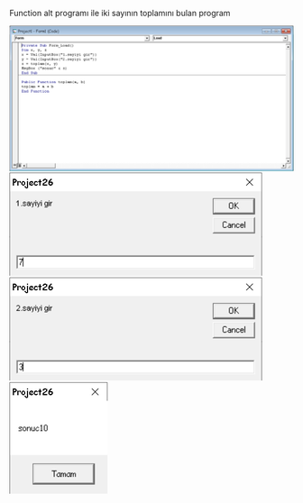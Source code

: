 Function alt programı ile iki sayının toplamını bulan program

![](https://github.com/mervecananyagci/VB-Function-iki-sayi-bulma/blob/main/ikisayi.png)
![](https://github.com/mervecananyagci/VB-Function-iki-sayi-bulma/blob/main/ikisayi0.png)
![](https://github.com/mervecananyagci/VB-Function-iki-sayi-bulma/blob/main/ikisayi1.png)
![](https://github.com/mervecananyagci/VB-Function-iki-sayi-bulma/blob/main/ikisayi2.png)
